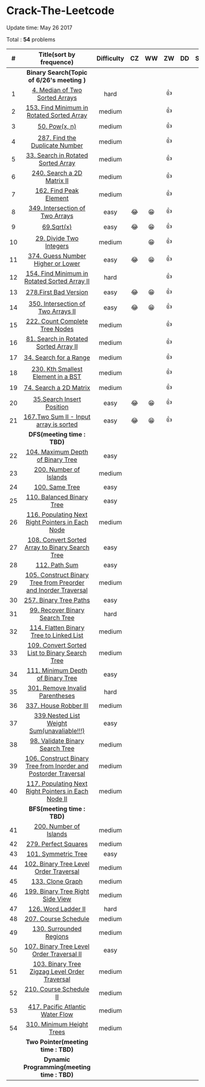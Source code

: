 # Crack-The-Leetcode



Update time: May 26 2017

Total : **54** problems


| # | Title(sort by frequence) | Difficulty |CZ | WW | ZW | DD | SW | LJ |
|:---:|:---:|:---:|:---:|:---:|:---:|:---:|:---:|:---:|
||**Binary Search(Topic of 6/26's meeting )**|
| 1 | [4. Median of Two Sorted Arrays](https://leetcode.com/problems/median-of-two-sorted-arrays/#/description) |hard|||:+1:||||
| 2 | [153. Find Minimum in Rotated Sorted Array](https://leetcode.com/problems/find-minimum-in-rotated-sorted-array/#/description) |medium|||:+1:||||
| 3 | [50. Pow(x, n)](https://leetcode.com/problems/powx-n/#/description) |medium|||:+1:||||
| 4 | [287. Find the Duplicate Number](https://leetcode.com/problems/find-the-duplicate-number/#/description) |medium|||:+1:||||
| 5 | [33. Search in Rotated Sorted Array](https://leetcode.com/problems/search-in-rotated-sorted-array/#/description) |medium|||:+1:||||
| 6 | [240. Search a 2D Matrix II](https://leetcode.com/problems/search-a-2d-matrix-ii/#/description) |medium|||:+1:||||
| 7 | [162. Find Peak Element](https://leetcode.com/problems/find-peak-element/#/description) |medium|||:+1:||||
| 8 | [349. Intersection of Two Arrays](https://leetcode.com/problems/intersection-of-two-arrays/#/description) |easy|:joy:|:grin:|:+1:||||
| 9 | [69.Sqrt(x)](https://leetcode.com/problems/sqrtx/#/description) |easy|:joy:|:grin:|:+1:|||||
| 10 | [29. Divide Two Integers](https://leetcode.com/problems/divide-two-integers/#/description) |medium||:grin:|:+1:||||
| 11 | [374. Guess Number Higher or Lower](https://leetcode.com/problems/guess-number-higher-or-lower/#/description) |easy|:joy:|:grin:|:+1:||||
| 12 | [154. Find Minimum in Rotated Sorted Array II](https://leetcode.com/problems/find-minimum-in-rotated-sorted-array-ii/#/description) |hard|||:+1:||||
| 13 | [278.First Bad Version](https://leetcode.com/problems/first-bad-version/#/description) |easy|:joy:|:grin:|:+1:||||
| 14 | [350. Intersection of Two Arrays II](https://leetcode.com/problems/intersection-of-two-arrays-ii/#/description) |easy|:joy:|:grin:|:+1:||||
| 15 | [222. Count Complete Tree Nodes](https://leetcode.com/problems/count-complete-tree-nodes/#/description) |medium|||:+1:||||
| 16 | [81. Search in Rotated Sorted Array II](https://leetcode.com/problems/search-in-rotated-sorted-array-ii/#/description) |medium|||:+1:||||
| 17 | [34. Search for a Range](https://leetcode.com/problems/search-for-a-range/#/description) |medium|||:+1:||||
| 18 | [230. Kth Smallest Element in a BST](https://leetcode.com/problems/kth-smallest-element-in-a-bst/#/description) |medium|||:+1:||||
| 19 | [74. Search a 2D Matrix](https://leetcode.com/problems/search-a-2d-matrix/#/description) |medium|||:+1:||||
| 20 | [35.Search Insert Position](https://leetcode.com/problems/search-insert-position/#/description)|easy|:joy:|:grin:|:+1:||||
| 21 | [167.Two Sum II - Input array is sorted](https://leetcode.com/problems/two-sum-ii-input-array-is-sorted/#/description) |easy|:joy:|:grin:|:+1:||||
||**DFS(meeting time : TBD)**|
| 22 | [104. Maximum Depth of Binary Tree](https://leetcode.com/problems/maximum-depth-of-binary-tree/#/description) |easy|||||||
| 23 | [200. Number of Islands](https://leetcode.com/problems/number-of-islands/#/description) |medium|||||||
| 24 | [100. Same Tree](https://leetcode.com/problems/same-tree/#/description) |easy|||||||
| 25 | [110. Balanced Binary Tree](https://leetcode.com/problems/balanced-binary-tree/#/description) |easy|||||||
| 26 | [116. Populating Next Right Pointers in Each Node](https://leetcode.com/problems/populating-next-right-pointers-in-each-node/#/description) |medium|||||||
| 27 | [108. Convert Sorted Array to Binary Search Tree](https://leetcode.com/problems/convert-sorted-array-to-binary-search-tree/#/description) |easy|||||||
| 28 | [112. Path Sum](https://leetcode.com/problems/path-sum/#/description) |easy|||||||
| 29 | [105. Construct Binary Tree from Preorder and Inorder Traversal](https://leetcode.com/problems/construct-binary-tree-from-preorder-and-inorder-traversal/#/description) |medium|||||||
| 30 | [257. Binary Tree Paths](https://leetcode.com/problems/binary-tree-paths/#/description) |easy|||||||
| 31 | [99. Recover Binary Search Tree](https://leetcode.com/problems/recover-binary-search-tree/#/description) |hard|||||||
| 32 | [114. Flatten Binary Tree to Linked List](https://leetcode.com/problems/flatten-binary-tree-to-linked-list/#/description) |medium|||||||
| 33 | [109. Convert Sorted List to Binary Search Tree](https://leetcode.com/problems/convert-sorted-list-to-binary-search-tree/#/description) |medium|||||||
| 34 | [111. Minimum Depth of Binary Tree](https://leetcode.com/problems/minimum-depth-of-binary-tree/#/description) |easy|||||||
| 35 | [301. Remove Invalid Parentheses](https://leetcode.com/problems/remove-invalid-parentheses/#/description) |hard|||||||
| 36 | [337. House Robber III](https://leetcode.com/problems/house-robber-iii/#/description) |medium|||||||
| 37 | [339.Nested List Weight Sum(unavaliable!!!)]() |easy|||||||
| 38 | [98. Validate Binary Search Tree](https://leetcode.com/problems/validate-binary-search-tree/#/description) |medium|||||||
| 39 | [106. Construct Binary Tree from Inorder and Postorder Traversal](https://leetcode.com/problems/construct-binary-tree-from-inorder-and-postorder-traversal/#/description) |medium|||||||
| 40 | [117. Populating Next Right Pointers in Each Node II](https://leetcode.com/problems/populating-next-right-pointers-in-each-node-ii/#/description) |medium|||||||
||**BFS(meeting time : TBD)**|
| 41 | [200. Number of Islands](https://leetcode.com/problems/number-of-islands/#/description) |medium|||||||
| 42 | [279. Perfect Squares](https://leetcode.com/problems/perfect-squares/#/description) |medium|||||||
| 43 | [101. Symmetric Tree](https://leetcode.com/problems/symmetric-tree/#/description) |easy|||||||
| 44 | [102. Binary Tree Level Order Traversal](https://leetcode.com/problems/binary-tree-level-order-traversal/#/description) |medium|||||||
| 45 | [133. Clone Graph](https://leetcode.com/problems/clone-graph/#/description) |medium|||||||
| 46 | [199. Binary Tree Right Side View](https://leetcode.com/problems/binary-tree-right-side-view/#/description) |medium|||||||
| 47 | [126. Word Ladder II](https://leetcode.com/problems/word-ladder-ii/#/description) |hard|||||||
| 48 | [207. Course Schedule](https://leetcode.com/problems/course-schedule/#/description) |medium|||||||
| 49 | [130. Surrounded Regions](https://leetcode.com/problems/surrounded-regions/#/description) |medium|||||||
| 50 | [107. Binary Tree Level Order Traversal II](https://leetcode.com/problems/binary-tree-level-order-traversal-ii/#/description) |easy|||||||
| 51 | [103. Binary Tree Zigzag Level Order Traversal](https://leetcode.com/problems/binary-tree-zigzag-level-order-traversal/#/description) |medium|||||||
| 52 | [210. Course Schedule II](https://leetcode.com/problems/course-schedule-ii/#/description) |medium|||||||
| 53 | [417. Pacific Atlantic Water Flow](https://leetcode.com/problems/pacific-atlantic-water-flow/#/description) |medium|||||||
| 54 | [310. Minimum Height Trees](https://leetcode.com/problems/minimum-height-trees/#/description) |medium|||||||
||**Two Pointer(meeting time : TBD)**|
||**Dynamic Programming(meeting time : TBD)**|


